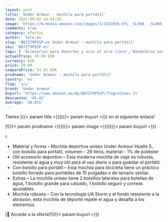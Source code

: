 ```yaml
---
layout: post
title: 'Under Armour - mochila para portátil'
date: 2022-09-02 14:54:55
image: 'https://m.media-amazon.com/images/I/4152ES6-eTL._SL500_._SL400_.jpg'
comments: true
category: ofertas
author: 'tole.es'
slug: 'B07Z79P5SP-es Under Armour - mochila para portátil'
sku: 'B07Z79P5SP-es'
tags: [ 'Accesorios para deportes y ocio al aire libre','Bandoleras para el gimnasio','Bolsas de gimnasia','Deportes y aire libre','mochila','under armour','🇪🇸', ]
actualPrice: 29.99 EUR
currency: EUR
price: 29.99
comparePrice: 54.95 EUR
prodname: 'Under Armour - mochila para portátil'
country: 'es'
flag: '🇪🇸'
brand: 'Under Armour'
buyurl: 'https://www.amazon.es/dp/B07Z79P5SP/?tag=tolees-21'
descuento: '45.42'
average: '30.035'
---
```


Tienes [{{< param title >}}]({{< param buyurl >}}) en el siguiente enlace!

[![{{< param prodname >}}]({{< param image >}})]({{< param buyurl >}})

ℹ️:

- Material y forma – Mochila deportiva unisex Under Armour Hustle 5.. con bolsillo para portátil, volumen - 29 litros, material - 1% de poliéster
- Útil accesorio deportivo – Esta moderna mochila de viaje es robusta, resistente al agua y muy útil para el uso diario o para guardar el portátil.
- Con bolsillo para portátil – Esta mochila para bicicleta tiene un práctico bolsillo forrado para portátiles de 15 pulgadas o de tamaño similar.
- Extras – La mochila unisex tiene 2 bolsillos laterales para botellas de agua, 1 bolsillo grande para calzado, 1 bolsillo seguro y correas ajustables.
- Mochila robusta – Con la tecnología UA Storm y el fondo resistente a la abrasión, esta mochila de deporte repele el agua y desafía a los elementos.

[🛒 Accede a la oferta!!]({{< param buyurl >}})
